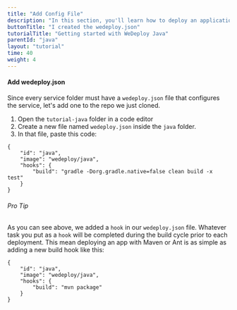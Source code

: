```yaml
---
title: "Add Config File"
description: "In this section, you'll learn how to deploy an application using WeDeploy Java."
buttonTitle: "I created the wedeploy.json"
tutorialTitle: "Getting started with WeDeploy Java"
parentId: "java"
layout: "tutorial"
time: 40
weight: 4
---
```


#### Add wedeploy.json

Since every service folder must have a `wedeploy.json` file that configures the service, let's add one to the repo we just cloned.

1. Open the `tutorial-java` folder in a code editor
2. Create a new file named `wedeploy.json` inside the `java` folder.
3. In that file, paste this code:

```application/json
{
	"id": "java",
	"image": "wedeploy/java",
	"hooks": {
		"build": "gradle -Dorg.gradle.native=false clean build -x test"
	}
}
```

<aside>

###### <span class="icon-16-star"></span> Pro Tip

As you can see above, we added a `hook` in our `wedeploy.json` file. Whatever task you put as a `hook` will be completed during the build cycle prior to each deployment. This mean deploying an app with Maven or Ant is as simple as adding a new build hook like this:

```application/json
{
	"id": "java",
	"image": "wedeploy/java",
	"hooks": {
		"build": "mvn package"
	}
}
```

</aside>
